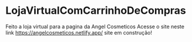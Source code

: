 # LojaVirtualComCarrinhoDeCompras
 Feito a loja virtual para a pagina da Angel Cosmeticos
Acesse o site neste link https://angelcosmeticos.netlify.app/ site em construção!

